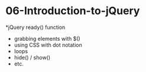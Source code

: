 # 06-Introduction-to-jQuery

*jQuery ready() function
* grabbing elements with $()
* using CSS with dot notation
* loops
* hide() / show()
* etc.
